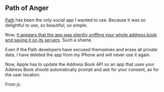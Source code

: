 ## Path of Anger

[Path](http://itunes.apple.com/fr/app/path/id403639508) has been the only social app I wanted to use. Because it was so delightful to use, so beautiful, so simple.

Now, [it appears that the app was silently sniffing your whole address book and saving it on its servers](http://blog.path.com/post/17274932484/we-are-sorry). Such a shame.

Even if the Path developers have excused themselves and erase all private data, I have deleted the app from my iPhone and will never use it again.

Now, Apple has to update the Address Book API so an app that uses your Address Book should automatically prompt and ask for your consent, as for the user location.

From jc.


